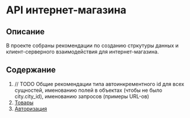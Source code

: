 # API интернет-магазина

## Описание

В проекте собраны рекомендации по созданию стркутуры данных и клиент-серверного взаимодействия для интернет-магазина.

## Содержание

1. // TODO Общие рекомендации типа автоинкрементного id для всех сущностей, именованию полей в объектах (чтобы не было city.city_id), именованию запросов (примеры URL-ов)
2. [Товары](docs/products.md)
3. [Авторизация](docs/authorization.md)
